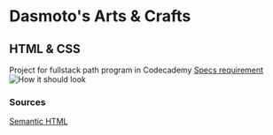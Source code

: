 # Dasmoto's Arts & Crafts #

## HTML & CSS
Project for fullstack path program in Codecademy
[Specs requirement](https://content.codecademy.com/courses/freelance-1/unit-2/dasmotos-arts_redline.jpg)
![How it should look](https://content.codecademy.com/courses/freelance-1/unit-2/dasmotos-arts_redline.jpg)

### Sources ###
[Semantic HTML](https://www.internetingishard.com/html-and-css/semantic-html/)
